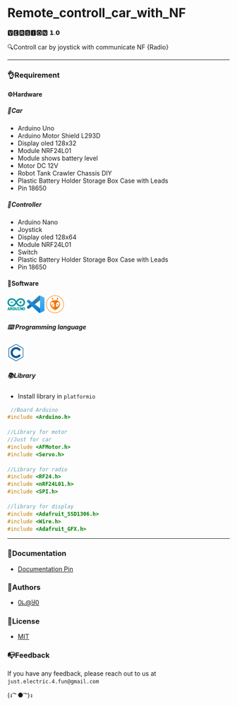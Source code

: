 
# Remote_controll_car_with_NF
🆅🅴🆁🆂🅸🅾🅽 𝟭.𝟬

🔍Controll car by joystick with communicate NF {Radio}

---
### 👌Requirement
####  ⚙️Hardware
##### 🧩Car
- Arduino Uno
- Arduino Motor Shield L293D
- Display oled 128x32
- Module NRF24L01
- Module shows battery level
- Motor DC 12V
- Robot Tank Crawler Chassis DIY
- Plastic Battery Holder Storage Box Case with Leads
- Pin 18650
##### 🧩Controller
- Arduino Nano
- Joystick
- Display oled 128x64
- Module NRF24L01
- Switch
- Plastic Battery Holder Storage Box Case with Leads
- Pin 18650
#### 💾Software

[<img src="https://github.com/ThaiThanhDuy/Write_something_4_fun/blob/main/ICON/iconImage/arduino_logo_icon.png" height="40" width="40px" alt="Arduino"/>](https://www.arduino.cc/) [<img src="https://github.com/ThaiThanhDuy/Write_something_4_fun/blob/main/ICON/iconImage/Visual_Studio_Code_logo_icon.png" height ="40" width="40px" alt="Visual_Studio_Code"/>](https://code.visualstudio.com/) [<img src="https://github.com/ThaiThanhDuy/Write_something_4_fun/blob/main/ICON/iconImage/platformIO_logo_icon.png" height ="40" width="40px" alt="Visual_Studio_Code"/>](https://platformio.org/) 

##### ⌨️ Programming language
[<img src="https://github.com/ThaiThanhDuy/Write_something_4_fun/blob/main/ICON/iconImage/c_logo_icon.png" height ="40" width="40px" alt="Visual_Studio_Code"/>](https://platformio.org/) 

##### 📚Library

- Install library in `platformio`

```C
 //Board Arduino 
#include <Arduino.h>

//Library for motor
//Just for car
#include <AFMotor.h>
#include <Servo.h>

//Library for radio
#include <RF24.h>
#include <nRF24L01.h>
#include <SPI.h>

//library for display
#include <Adafruit_SSD1306.h>
#include <Wire.h>
#include <Adafruit_GFX.h>

```
---
### 📝Documentation 
- [Documentation Pin](./Doc/Pin.docx)


### 🤖Authors 
- [0ᖺ@Ⴘ0](https://github.com/ThaiThanhDuy)

### 🧾License 
- [MIT](./LICENSE)

### 📭Feedback 
If you have any feedback, please reach out to us at `just.electric.4.fun@gmail.com`

(ง ͡ᵔ ● ͡ᵔ)ง
